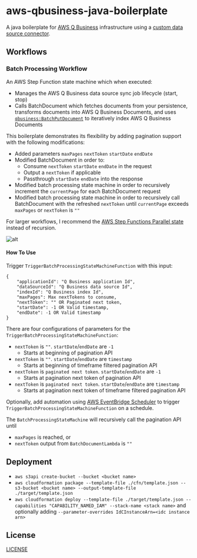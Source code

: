 # aws-qbusiness-java-boilerplate
A java boilerplate for 
[AWS Q Business](https://aws.amazon.com/q/business/) 
infrastructure using a 
[custom data source connector](https://docs.aws.amazon.com/amazonq/latest/qbusiness-ug/custom-connector.html).

## Workflows
### Batch Processing Workflow
An AWS Step Function state machine which when executed:
- Manages the AWS Q Business data source sync job lifecycle (start, stop)
- Calls BatchDocument which fetches documents from your persistence, transforms documents into AWS Q Business Documents, and uses [`qbusiness:BatchPutDocument`](https://docs.aws.amazon.com/amazonq/latest/api-reference/API_BatchPutDocument.html) to iteratively index AWS Q Business Documents

This boilerplate demonstrates its flexibility by adding pagination support with the following modifications:
- Added parameters `maxPages` `nextToken` `startDate` `endDate`
- Modified BatchDocument in order to:
  - Consume `nextToken` `startDate` `endDate` in the request
  - Output a `nextToken` if applicable
  - Passthrough `startDate` `endDate` into the response
- Modified batch processing state machine in order to recursively increment the `currentPage` for each BatchDocument request
- Modified batch processing state machine in order to recursively call BatchDocument with the refreshed `nextToken` until `currentPage` exceeds `maxPages` or `nextToken` is `""`

For larger workflows, I recommend the
[AWS Step Functions Parallel state](https://docs.aws.amazon.com/step-functions/latest/dg/amazon-states-language-parallel-state.html)
instead of recursion.

![alt](https://i.imgur.com/UxlJf2Y.png)

#### How To Use
Trigger `TriggerBatchProcessingStateMachineFunction` with this input:
```
{
    "applicationId": "Q Business application Id",
    "dataSourceId": "Q Business data source Id",
    "indexId": "Q Business index Id",
    "maxPages": Max nextTokens to consume,
    "nextToken": "" OR Paginated next token,
    "startDate": -1 OR Valid timestamp,
    "endDate": -1 OR Valid timestamp
}
```
There are four configurations of parameters for the `TriggerBatchProcessingStateMachineFunction`:
- `nextToken` is `""`. `startDate`/`endDate` are `-1`
  - Starts at beginning of pagination API
- `nextToken` is `""`. `startDate`/`endDate` are `timestamp`
  - Starts at beginning of timeframe filtered pagination API
- `nextToken` is `paginated next token`. `startDate`/`endDate` are `-1`
  - Starts at pagination next token of pagination API
- `nextToken` is `paginated next token`. `startDate`/`endDate` are `timestamp`
  - Starts at pagination next token of timeframe filtered pagination API

Optionally, add automation using [AWS EventBridge Scheduler](https://docs.aws.amazon.com/lambda/latest/dg/with-eventbridge-scheduler.html) to trigger `TriggerBatchProcessingStateMachineFunction` on a schedule.

The `BatchProcessingStateMachine` will recursively call the pagination API until
- `maxPages` is reached, or
- `nextToken` output from `BatchDocumentLambda` is `""`

## Deployment
- `aws s3api create-bucket --bucket <bucket name>`
- `aws cloudformation package --template-file ./cfn/template.json --s3-bucket <bucket name> --output-template-file ./target/template.json`
- `aws cloudformation deploy --template-file ./target/template.json --capabilities "CAPABILITY_NAMED_IAM" --stack-name <stack name>` and optionally adding `--parameter-overrides IdCInstanceArn=<idc instance arn>`

## License
[LICENSE](/LICENSE)